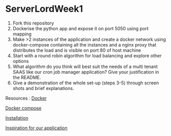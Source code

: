 # ServerLordWeek1


1. Fork this repository
2. Dockerise the python app and expose it on port 5050 using port mapping 
3. Make >2 instances of the application and create a docker network using docker-compose containing all the instances and a nginx proxy that distributes the load and is visible on port 80 of host machine
4. Start with a round robin algorithm for load balancing and explore other options
5. What algorithm do you think will best suit the needs of a multi tenant SAAS like our cron job manager application? Give your justification in the README.
6. Give a demonstration of the whole set-up (steps 3-5) through screen shots and brief explanations.

Resources :
[Docker](https://www.youtube.com/watch?v=Ud7Npgi6x8E)

[Docker compose](https://www.youtube.com/watch?v=HGKfE-cn9y4&t=111s)

[Installation](https://medium.com/@tomer.klein/step-by-step-tutorial-installing-docker-and-docker-compose-on-ubuntu-a98a1b7aaed0https://www.youtube.com/watch?v=HGKfE-cn9y4&t=111s)

[Inspiration for our application](https://healthchecks.io/)
   
